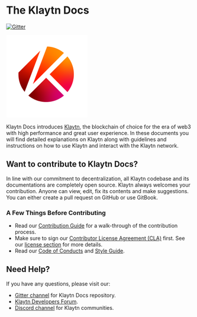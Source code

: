 # The Klaytn Docs

[![Gitter](https://badges.gitter.im/klaytn/Test-klaytn-docs.svg)](https://gitter.im/klaytn/Test-klaytn-docs?utm_source=badge&utm_medium=badge&utm_campaign=pr-badge)

![Klaytn Docs](images/klaytn.png)

Klaytn Docs introduces [Klaytn](https://www.klaytn.com), the blockchain of choice for the era of web3 with high performance and great user experience. In these documents you will find detailed explanations on Klaytn along with guidelines and instructions on how to use Klaytn and interact with the Klaytn network.

## Want to contribute to Klaytn Docs? <a id="want-to-contribute"></a>

In line with our commitment to decentralization, all Klaytn codebase and its documentations are completely open source. Klaytn always welcomes your contribution. Anyone can view, edit, fix its contents and make suggestions. You can either create a pull request on GitHub or use GitBook. 

### A Few Things Before Contributing

- Read our [Contribution Guide](./contributing.md) for a walk-through of the contribution process.
- Make sure to sign our [Contributor License Agreement (CLA)](https://cla-assistant.io/klaytn/klaytn) first. See our [license section](https://github.com) for more details.
- Read our [Code of Conducts](./code-of-conduct.md) and [Style Guide](./style-guide.md).

## Need Help? <a href="#need-help" id="need-help"></a>

If you have any questions, please visit our:
- [Gitter channel](https://gitter.im/klaytn/Test-klaytn-docs?utm_source=share-link&utm_medium=link&utm_campaign=share-link) for Klaytn Docs repository.
- [Klaytn Developers Forum](https://forum.klaytn.com/).
- [Discord channel](https://discord.gg/mWsHFqN5Zf) for Klaytn communities.
